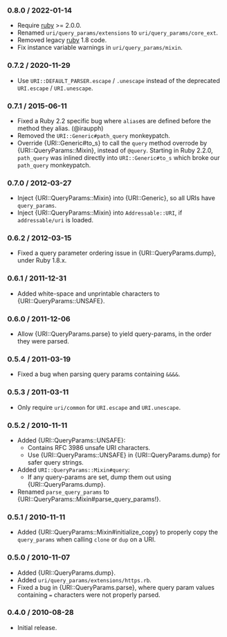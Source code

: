 ### 0.8.0 / 2022-01-14

* Require [ruby] >= 2.0.0.
* Renamed `uri/query_params/extensions` to `uri/query_params/core_ext`.
* Removed legacy [ruby] 1.8 code.
* Fix instance variable warnings in `uri/query_params/mixin`.

### 0.7.2 / 2020-11-29

* Use `URI::DEFAULT_PARSER.escape` / `.unescape` instead of the deprecated
  `URI.escape` / `URI.unescape`.

### 0.7.1 / 2015-06-11

* Fixed a Ruby 2.2 specific bug where `alias`es are defined before the method
  they alias. (@iraupph)
* Removed the `URI::Generic#path_query` monkeypatch.
* Override {URI::Generic#to_s} to call the `query` method overrode by
  {URI::QueryParams::Mixin}, instead of `@query`. Starting in Ruby 2.2.0,
  `path_query` was inlined directly into `URI::Generic#to_s` which broke our
  `path_query` monkeypatch.

### 0.7.0 / 2012-03-27

* Inject {URI::QueryParams::Mixin} into {URI::Generic}, so all URIs have
  `query_params`.
* Inject {URI::QueryParams::Mixin} into `Addressable::URI`, if `addressable/uri`
  is loaded.

### 0.6.2 / 2012-03-15

* Fixed a query parameter ordering issue in {URI::QueryParams.dump},
  under Ruby 1.8.x.

### 0.6.1 / 2011-12-31

* Added white-space and unprintable characters to {URI::QueryParams::UNSAFE}.

### 0.6.0 / 2011-12-06

* Allow {URI::QueryParams.parse} to yield query-params, in the order they were
  parsed.

### 0.5.4 / 2011-03-19

* Fixed a bug when parsing query params containing `&&&&`.

### 0.5.3 / 2011-03-11

* Only require `uri/common` for `URI.escape` and `URI.unescape`.

### 0.5.2 / 2010-11-11

* Added {URI::QueryParams::UNSAFE}:
  * Contains RFC 3986 unsafe URI characters.
  * Use {URI::QueryParams::UNSAFE} in {URI::QueryParams.dump} for safer
    query strings.
* Added `URI::QueryParams::Mixin#query`:
  * If any query-params are set, dump them out using
    {URI::QueryParams.dump}.
* Renamed `parse_query_params` to
  {URI::QueryParams::Mixin#parse_query_params!}.

### 0.5.1 / 2010-11-11

* Added {URI::QueryParams::Mixin#initialize_copy} to properly copy the
  `query_params` when calling `clone` or `dup` on a URI.

### 0.5.0 / 2010-11-07

* Added {URI::QueryParams.dump}.
* Added `uri/query_params/extensions/https.rb`.
* Fixed a bug in {URI::QueryParams.parse}, where query param values
  containing `=` characters were not properly parsed.

### 0.4.0 / 2010-08-28

* Initial release.

[ruby]: https://www.ruby-lang.org/
